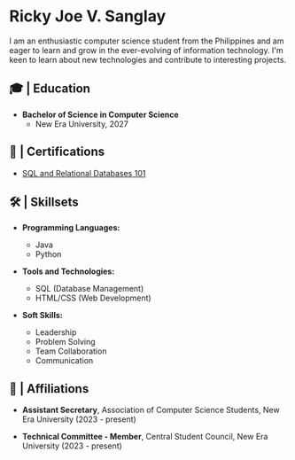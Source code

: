 

# Ricky Joe V. Sanglay 
I am an enthusiastic computer science student from the Philippines and am eager to learn and grow in the ever-evolving of information technology. I'm keen to learn about new technologies and contribute to interesting projects.

## 🎓 | Education 
- **Bachelor of Science in Computer Science**
  - New Era University, 2027

## 📜 | Certifications
- [SQL and Relational Databases 101](https://courses.cognitiveclass.ai/certificates/d4d429bdf4a745acbd556e7061be61ae)

## 🛠️ | Skillsets 
- **Programming Languages:**
  - Java
  - Python
  
- **Tools and Technologies:**
  - SQL (Database Management)
  - HTML/CSS (Web Development)
  
- **Soft Skills:**
  - Leadership
  - Problem Solving
  - Team Collaboration
  - Communication

## 🤝 | Affiliations

- **Assistant Secretary**, Association of Computer Science Students, New Era University (2023 - present)
  
- **Technical Committee - Member**, Central Student Council, New Era University (2023 - present)

